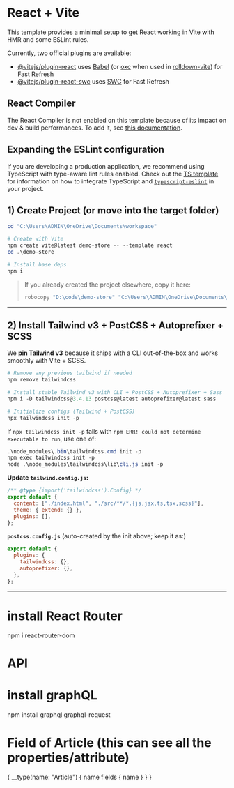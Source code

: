 # React + Vite

This template provides a minimal setup to get React working in Vite with HMR and some ESLint rules.

Currently, two official plugins are available:

- [@vitejs/plugin-react](https://github.com/vitejs/vite-plugin-react/blob/main/packages/plugin-react) uses [Babel](https://babeljs.io/) (or [oxc](https://oxc.rs) when used in [rolldown-vite](https://vite.dev/guide/rolldown)) for Fast Refresh
- [@vitejs/plugin-react-swc](https://github.com/vitejs/vite-plugin-react/blob/main/packages/plugin-react-swc) uses [SWC](https://swc.rs/) for Fast Refresh

## React Compiler

The React Compiler is not enabled on this template because of its impact on dev & build performances. To add it, see [this documentation](https://react.dev/learn/react-compiler/installation).

## Expanding the ESLint configuration

If you are developing a production application, we recommend using TypeScript with type-aware lint rules enabled. Check out the [TS template](https://github.com/vitejs/vite/tree/main/packages/create-vite/template-react-ts) for information on how to integrate TypeScript and [`typescript-eslint`](https://typescript-eslint.io) in your project.


## 1) Create Project (or move into the target folder)

```powershell
cd "C:\Users\ADMIN\OneDrive\Documents\workspace"

# Create with Vite
npm create vite@latest demo-store -- --template react
cd .\demo-store

# Install base deps
npm i
```

> If you already created the project elsewhere, copy it here:
> ```powershell
> robocopy "D:\code\demo-store" "C:\Users\ADMIN\OneDrive\Documents\workspace\demo-store" /MIR
> ```

---

## 2) Install Tailwind v3 + PostCSS + Autoprefixer + SCSS

We **pin Tailwind v3** because it ships with a CLI out-of-the-box and works smoothly with Vite + SCSS.

```powershell
# Remove any previous tailwind if needed
npm remove tailwindcss

# Install stable Tailwind v3 with CLI + PostCSS + Autoprefixer + Sass
npm i -D tailwindcss@3.4.13 postcss@latest autoprefixer@latest sass

# Initialize configs (Tailwind + PostCSS)
npx tailwindcss init -p
```

If `npx tailwindcss init -p` fails with
`npm ERR! could not determine executable to run`, use one of:
```powershell
.\node_modules\.bin\tailwindcss.cmd init -p
npm exec tailwindcss init -p
node .\node_modules\tailwindcss\lib\cli.js init -p
```

**Update `tailwind.config.js`:**
```js
/** @type {import('tailwindcss').Config} */
export default {
  content: ["./index.html", "./src/**/*.{js,jsx,ts,tsx,scss}"],
  theme: { extend: {} },
  plugins: [],
};
```

**`postcss.config.js`** (auto-created by the init above; keep it as:)
```js
export default {
  plugins: {
    tailwindcss: {},
    autoprefixer: {},
  },
};
```

---
# install React Router
npm i react-router-dom

# API
# install graphQL
npm install graphql graphql-request


# Field of Article (this can see all the properties/attribute)
{
  __type(name: "Article") {
    name
    fields { name }
  }
}
